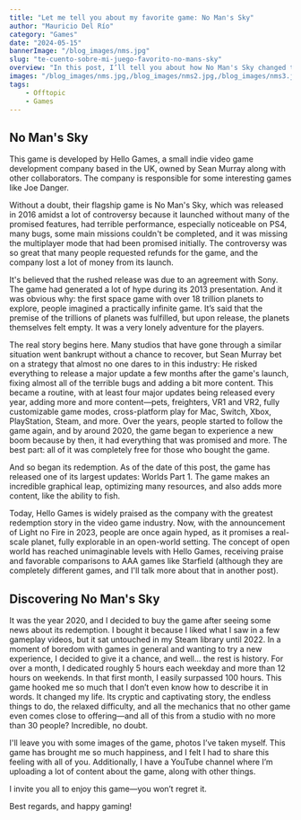 ```yaml
---
title: "Let me tell you about my favorite game: No Man's Sky"
author: "Mauricio Del Río"
category: "Games"
date: "2024-05-15"
bannerImage: "/blog_images/nms.jpg"
slug: "te-cuento-sobre-mi-juego-favorito-no-mans-sky"
overview: "In this post, I’ll tell you about how No Man's Sky changed the way I see video games"
images: "/blog_images/nms.jpg,/blog_images/nms2.jpg,/blog_images/nms3.jpg,/blog_images/nms4.jpg"
tags:
    - Offtopic
    - Games
---
```

## No Man's Sky

This game is developed by Hello Games, a small indie video game development company based in the UK, owned by Sean Murray along with other collaborators. The company is responsible for some interesting games like Joe Danger.

Without a doubt, their flagship game is No Man's Sky, which was released in 2016 amidst a lot of controversy because it launched without many of the promised features, had terrible performance, especially noticeable on PS4, many bugs, some main missions couldn't be completed, and it was missing the multiplayer mode that had been promised initially. The controversy was so great that many people requested refunds for the game, and the company lost a lot of money from its launch.

It's believed that the rushed release was due to an agreement with Sony. The game had generated a lot of hype during its 2013 presentation. And it was obvious why: the first space game with over 18 trillion planets to explore, people imagined a practically infinite game. It’s said that the premise of the trillions of planets was fulfilled, but upon release, the planets themselves felt empty. It was a very lonely adventure for the players.

The real story begins here. Many studios that have gone through a similar situation went bankrupt without a chance to recover, but Sean Murray bet on a strategy that almost no one dares to in this industry: He risked everything to release a major update a few months after the game's launch, fixing almost all of the terrible bugs and adding a bit more content. This became a routine, with at least four major updates being released every year, adding more and more content—pets, freighters, VR1 and VR2, fully customizable game modes, cross-platform play for Mac, Switch, Xbox, PlayStation, Steam, and more. Over the years, people started to follow the game again, and by around 2020, the game began to experience a new boom because by then, it had everything that was promised and more. The best part: all of it was completely free for those who bought the game.

And so began its redemption. As of the date of this post, the game has released one of its largest updates: Worlds Part 1. The game makes an incredible graphical leap, optimizing many resources, and also adds more content, like the ability to fish.

Today, Hello Games is widely praised as the company with the greatest redemption story in the video game industry. Now, with the announcement of Light no Fire in 2023, people are once again hyped, as it promises a real-scale planet, fully explorable in an open-world setting. The concept of open world has reached unimaginable levels with Hello Games, receiving praise and favorable comparisons to AAA games like Starfield (although they are completely different games, and I'll talk more about that in another post).

## Discovering No Man's Sky

It was the year 2020, and I decided to buy the game after seeing some news about its redemption. I bought it because I liked what I saw in a few gameplay videos, but it sat untouched in my Steam library until 2022. In a moment of boredom with games in general and wanting to try a new experience, I decided to give it a chance, and well... the rest is history. For over a month, I dedicated roughly 5 hours each weekday and more than 12 hours on weekends. In that first month, I easily surpassed 100 hours. This game hooked me so much that I don’t even know how to describe it in words. It changed my life. Its cryptic and captivating story, the endless things to do, the relaxed difficulty, and all the mechanics that no other game even comes close to offering—and all of this from a studio with no more than 30 people? Incredible, no doubt.

I'll leave you with some images of the game, photos I’ve taken myself. This game has brought me so much happiness, and I felt I had to share this feeling with all of you. Additionally, I have a YouTube channel where I’m uploading a lot of content about the game, along with other things.

I invite you all to enjoy this game—you won’t regret it.

Best regards, and happy gaming!